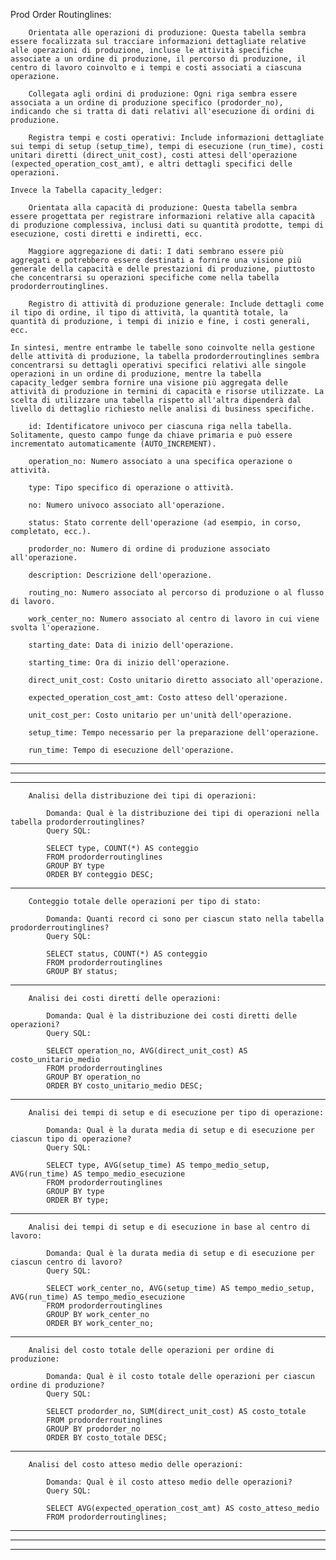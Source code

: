 Prod Order Routinglines: 

        Orientata alle operazioni di produzione: Questa tabella sembra essere focalizzata sul tracciare informazioni dettagliate relative alle operazioni di produzione, incluse le attività specifiche associate a un ordine di produzione, il percorso di produzione, il centro di lavoro coinvolto e i tempi e costi associati a ciascuna operazione.

        Collegata agli ordini di produzione: Ogni riga sembra essere associata a un ordine di produzione specifico (prodorder_no), indicando che si tratta di dati relativi all'esecuzione di ordini di produzione.

        Registra tempi e costi operativi: Include informazioni dettagliate sui tempi di setup (setup_time), tempi di esecuzione (run_time), costi unitari diretti (direct_unit_cost), costi attesi dell'operazione (expected_operation_cost_amt), e altri dettagli specifici delle operazioni.

    Invece la Tabella capacity_ledger:

        Orientata alla capacità di produzione: Questa tabella sembra essere progettata per registrare informazioni relative alla capacità di produzione complessiva, inclusi dati su quantità prodotte, tempi di esecuzione, costi diretti e indiretti, ecc.

        Maggiore aggregazione di dati: I dati sembrano essere più aggregati e potrebbero essere destinati a fornire una visione più generale della capacità e delle prestazioni di produzione, piuttosto che concentrarsi su operazioni specifiche come nella tabella prodorderroutinglines.

        Registro di attività di produzione generale: Include dettagli come il tipo di ordine, il tipo di attività, la quantità totale, la quantità di produzione, i tempi di inizio e fine, i costi generali, ecc.

    In sintesi, mentre entrambe le tabelle sono coinvolte nella gestione delle attività di produzione, la tabella prodorderroutinglines sembra concentrarsi su dettagli operativi specifici relativi alle singole operazioni in un ordine di produzione, mentre la tabella capacity_ledger sembra fornire una visione più aggregata delle attività di produzione in termini di capacità e risorse utilizzate. La scelta di utilizzare una tabella rispetto all'altra dipenderà dal livello di dettaglio richiesto nelle analisi di business specifiche.

        id: Identificatore univoco per ciascuna riga nella tabella. Solitamente, questo campo funge da chiave primaria e può essere incrementato automaticamente (AUTO_INCREMENT).

        operation_no: Numero associato a una specifica operazione o attività.

        type: Tipo specifico di operazione o attività.

        no: Numero univoco associato all'operazione.

        status: Stato corrente dell'operazione (ad esempio, in corso, completato, ecc.).

        prodorder_no: Numero di ordine di produzione associato all'operazione.

        description: Descrizione dell'operazione.

        routing_no: Numero associato al percorso di produzione o al flusso di lavoro.

        work_center_no: Numero associato al centro di lavoro in cui viene svolta l'operazione.

        starting_date: Data di inizio dell'operazione.

        starting_time: Ora di inizio dell'operazione.

        direct_unit_cost: Costo unitario diretto associato all'operazione.

        expected_operation_cost_amt: Costo atteso dell'operazione.

        unit_cost_per: Costo unitario per un'unità dell'operazione.

        setup_time: Tempo necessario per la preparazione dell'operazione.

        run_time: Tempo di esecuzione dell'operazione.

-----------------------------------------------------------------------------------------------------------------------------------------------
-----------------------------------------------------------------------------------------------------------------------------------------------
-----------------------------------------------------------------------------------------------------------------------------------------------
        Analisi della distribuzione dei tipi di operazioni:

            Domanda: Qual è la distribuzione dei tipi di operazioni nella tabella prodorderroutinglines?
            Query SQL:

            SELECT type, COUNT(*) AS conteggio
            FROM prodorderroutinglines
            GROUP BY type
            ORDER BY conteggio DESC;

-----------------------------------------------------------------------------------------------------------------------------------------------
        
        Conteggio totale delle operazioni per tipo di stato:

            Domanda: Quanti record ci sono per ciascun stato nella tabella prodorderroutinglines?
            Query SQL:

            SELECT status, COUNT(*) AS conteggio
            FROM prodorderroutinglines
            GROUP BY status;

-----------------------------------------------------------------------------------------------------------------------------------------------

        Analisi dei costi diretti delle operazioni:

            Domanda: Qual è la distribuzione dei costi diretti delle operazioni?
            Query SQL:

            SELECT operation_no, AVG(direct_unit_cost) AS costo_unitario_medio
            FROM prodorderroutinglines
            GROUP BY operation_no
            ORDER BY costo_unitario_medio DESC;

-----------------------------------------------------------------------------------------------------------------------------------------------

        Analisi dei tempi di setup e di esecuzione per tipo di operazione:

            Domanda: Qual è la durata media di setup e di esecuzione per ciascun tipo di operazione?
            Query SQL:

            SELECT type, AVG(setup_time) AS tempo_medio_setup, AVG(run_time) AS tempo_medio_esecuzione
            FROM prodorderroutinglines
            GROUP BY type
            ORDER BY type;

-----------------------------------------------------------------------------------------------------------------------------------------------

        Analisi dei tempi di setup e di esecuzione in base al centro di lavoro:

            Domanda: Qual è la durata media di setup e di esecuzione per ciascun centro di lavoro?
            Query SQL:

            SELECT work_center_no, AVG(setup_time) AS tempo_medio_setup, AVG(run_time) AS tempo_medio_esecuzione
            FROM prodorderroutinglines
            GROUP BY work_center_no
            ORDER BY work_center_no;

-----------------------------------------------------------------------------------------------------------------------------------------------

        Analisi del costo totale delle operazioni per ordine di produzione:

            Domanda: Qual è il costo totale delle operazioni per ciascun ordine di produzione?
            Query SQL:

            SELECT prodorder_no, SUM(direct_unit_cost) AS costo_totale
            FROM prodorderroutinglines
            GROUP BY prodorder_no
            ORDER BY costo_totale DESC;

-----------------------------------------------------------------------------------------------------------------------------------------------

        Analisi del costo atteso medio delle operazioni:

            Domanda: Qual è il costo atteso medio delle operazioni?
            Query SQL:

            SELECT AVG(expected_operation_cost_amt) AS costo_atteso_medio
            FROM prodorderroutinglines;


-----------------------------------------------------------------------------------------------------------------------------------------------
-----------------------------------------------------------------------------------------------------------------------------------------------
-----------------------------------------------------------------------------------------------------------------------------------------------

